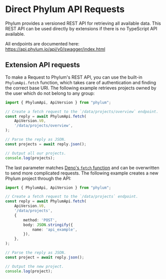 # Direct Phylum API Requests

Phylum provides a versioned REST API for retrieving all available data. This REST API can be used directly by extensions if there is no TypeScript API available.

All endpoints are documented here: <https://api.phylum.io/api/v0/swagger/index.html>

## Extension API requests

To make a Request to Phylum's REST API, you can use the built-in `PhylumApi.fetch` function, which takes care of authentication and finding the correct base URI. The following example retrieves projects owned by the user which do not belong to any group:

```ts
import { PhylumApi, ApiVersion } from "phylum";

// Create a fetch request to the `/data/projects/overview` endpoint.
const reply = await PhylumApi.fetch(
    ApiVersion.V0,
    '/data/projects/overview',
);

// Parse the reply as JSON.
const projects = await reply.json();

// Output all our projects.
console.log(projects);
```

The last parameter matches [Deno's `fetch` function] and can be overwritten to send more complicated requests. The following example creates a new Phylum project through the API:

[Deno's `fetch` function]: https://deno.land/api@latest?s=fetch

```ts
import { PhylumApi, ApiVersion } from "phylum";

// Create a fetch request to the `/data/projects` endpoint.
const reply = await PhylumApi.fetch(
    ApiVersion.V0,
    '/data/projects',
    {
        method: 'POST',
        body: JSON.stringify({
            name: 'api_example',
        }),
    },
);

// Parse the reply as JSON.
const project = await reply.json();

// Output the new project.
console.log(project);
```
